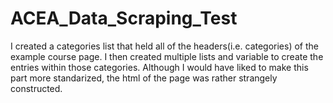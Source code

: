 # ACEA_Data_Scraping_Test
I created a categories list that held all of the headers(i.e. categories) of the example course page. I then created multiple lists
and variable to create the entries within those categories. Although I would have liked to make this part more standarized, the html of the page
was rather strangely constructed.
